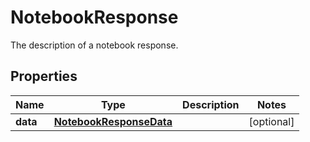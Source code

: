 

# NotebookResponse

The description of a notebook response.

## Properties

Name | Type | Description | Notes
------------ | ------------- | ------------- | -------------
**data** | [**NotebookResponseData**](NotebookResponseData.md) |  |  [optional]



